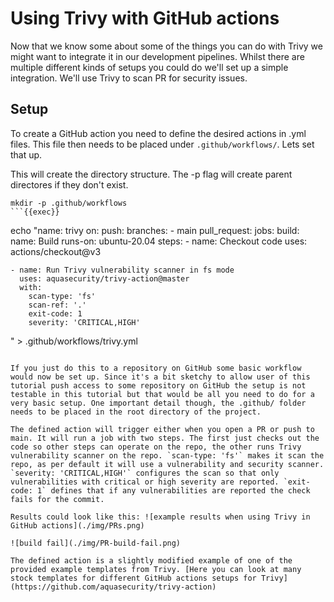 # Using Trivy with GitHub actions

Now that we know some about some of the things you can do with Trivy we might want to integrate it in our development pipelines. Whilst there are multiple different kinds of setups you could do we'll set up a simple integration. We'll use Trivy to scan PR for security issues.

## Setup

To create a GitHub action you need to define the desired actions in .yml files. This file then needs to be placed under `.github/workflows/`.  Lets set that up.

This will create the directory structure. The -p flag will create parent directores if they don't exist.
```
mkdir -p .github/workflows
```{{exec}}

```
echo "name: trivy
on:
  push:
    branches:
    - main
  pull_request:
jobs:
  build:
    name: Build
    runs-on: ubuntu-20.04
    steps:
    - name: Checkout code
      uses: actions/checkout@v3

    - name: Run Trivy vulnerability scanner in fs mode
      uses: aquasecurity/trivy-action@master
      with:
        scan-type: 'fs'
        scan-ref: '.'
        exit-code: 1
        severity: 'CRITICAL,HIGH'
" > .github/workflows/trivy.yml
```{{exec}}

If you just do this to a repository on GitHub some basic workflow would now be set up. Since it's a bit sketchy to allow user of this tutorial push access to some repository on GitHub the setup is not testable in this tutorial but that would be all you need to do for a very basic setup. One important detail though, the .github/ folder needs to be placed in the root directory of the project.

The defined action will trigger either when you open a PR or push to main. It will run a job with two steps. The first just checks out the code so other steps can operate on the repo, the other runs Trivy vulnerability scanner on the repo. `scan-type: 'fs'` makes it scan the repo, as per default it will use a vulnerability and security scanner. `severity: 'CRITICAL,HIGH'` configures the scan so that only vulnerabilities with critical or high severity are reported. `exit-code: 1` defines that if any vulnerabilities are reported the check fails for the commit.

Results could look like this: ![example results when using Trivy in GitHub actions](./img/PRs.png)

![build fail](./img/PR-build-fail.png)

The defined action is a slightly modified example of one of the provided example templates from Trivy. [Here you can look at many stock templates for different GitHub actions setups for Trivy](https://github.com/aquasecurity/trivy-action)
